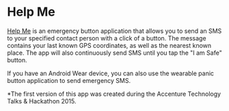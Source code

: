 Help Me
============================

[Help Me](https://play.google.com/store/apps/details?id=com.tigcal.helpme) is an emergency button application that allows you to send an SMS to your specified contact person with a click of a button. The message contains your last known GPS coordinates, as well as the nearest known place. The app will also continuously send SMS until you tap the "I am Safe" button.

If you have an Android Wear device, you can also use the wearable panic button application  to send emergency SMS.

*The first version of this app was created during the Accenture Technology Talks & Hackathon 2015.

